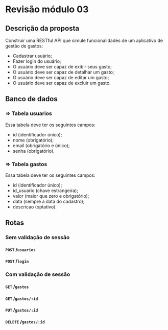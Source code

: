 # Revisão módulo 03

## Descrição da proposta
Construir uma RESTful API que simule funcionalidades de um aplicativo de gestão de gastos:

- Cadastrar usuário;
- Fazer login do usuário;
- O usuário deve ser capaz de exibir seus gasto;
- O usuário deve ser capaz de detalhar um gasto;
- O usuário deve ser capaz de editar um gasto;
- O usuário deve ser capaz de excluir um gasto.
  
## Banco de dados

### => Tabela usuarios
Essa tabela deve ter os seguintes campos:
- id (identificador único);
- nome (obrigatório);
- email (obrigatório e único);
- senha (obrigatório).

### => Tabela gastos
Essa tabela deve ter os seguintes campos:
- id (identificador único);
- id_usuario (chave estrangeira);
- valor (maior que zero e obrigatório);
- data (sempre a data do cadastro);
- descricao (optativo).

## Rotas

### Sem validação de sessão
#### `POST` /`usuarios`
#### `POST` /`login`

### Com validação de sessão
#### `GET` /`gastos`
#### `GET` /`gastos/:id`
#### `PUT` /`gastos/:id`
#### `DELETE` /`gastos/:id`


